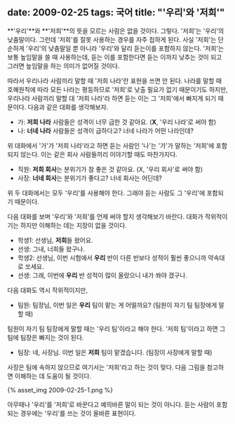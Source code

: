 date: 2009-02-25
tags: 국어
title: "'우리'와 '저희'"
---
**'우리'**와 **'저희'**의 뜻을 모르는 사람은 없을 것이다. 그렇다. '저희'는 '우리'의 낮춤말이다.
그런데 '저희'를 잘못 사용하는 경우를 자주 접하게 된다. 사실 '저희'는 단순하게 '우리'의 낮춤말일 뿐 아니라 '우리'와 달리 듣는이를 포함하지 않는다. '저희'는 보통 높임말을 쓸 때 사용하는데, 듣는 이를 포함한다면 듣는 이까지 낮추는 것이 되고 그러면 높임말을 하는 의미가 없어질 것이다.
<!--more-->

따라서 우리나라 사람끼리 말할 때 '저희 나라'란 표현을 쓰면 안 된다. 나라를 말할 때 호혜원칙에 따라 모든 나라는 평등하므로 '저희'로 낮출 필요가 없기 때문이기도 하지만, 우리나라 사람끼리 말할 대 '저희 나라'라 하면 듣는 이는 그 '저희'에서 빠지게 되기 때문이다. 다음과 같은 대화를 생각해보자.

* 가: **저희 나라** 사람들은 성격이 너무 급한 것 같아요. (**X**, '우리 나라'로 써야 함)
* 나: **너네 나라** 사람들은 성격이 급하다고? 너네 나라가 어떤 나라인데?

위 대화에서 '가'가 '저희 나라'라고 하면 듣는 사람인 '나'는 '가'가 말하는 '저희'에 포함되지 않는다. 이는 같은 회사 사람들끼리 이야기할 때도 마찬가지다.

* 직원: **저희 회사**는 분위기가 참 좋은 것 같아요. (X, '우리 회사'로 써야 함)
* 사장: **너네 회사**는 분위기가 좋다고? 너네 회사는 어딘데?

위 두 대화에서는 모두 '우리'를 사용해야 한다. 그래야 듣는 사람도 그 '우리'에 포함되기 때문이다.

다음 대화를 보며 '우리'와 '저희'를 언제 써야 할지 생각해보기 바란다. 대화가 작위적이기는 하지만 이해하는 데는 지장이 없을 것이다.

* 학생1: 선생님, **저희**들 왔어요.
* 선생: 그내, 너희들 왔구나.
* 학생2: 선생님, 이번 시험에서 **우리** 반이 다른 반보다 성적이 훨씬 좋으니까 약속대로 쏘세요.
* 선생: 그래, 이번에 **우리** 반 성적이 많이 올랐으니 내가 쏴야 겠구나.

다음 대화도 역시 작위적이지만,

* 팀원: 팀장님, 이번 일은 **우리** 팀이 맡는 게 어떨까요? (팀원이 자기 팀 팀장에게 말할 때)

팀원이 자기 팀 팀장에게 말할 때는 '우리 팀'이라고 해야 한다. '저희 팀'이라고 하면 그 팀에 팀장은 빠지는 것이 된다.

* 팀장: 네, 사장님. 이번 일은 **저희** 팀이 맡겠습니다. (팀장이 사장에게 말할 때)

사장은 팀에 속하지 않으므로 여기서는 '저희'라고 하는 것이 맞다. 다음 그림을 참고하면 이해하는 데 도움이 될 것이다.

{% asset_img 2009-02-25-1.png %}

아무때나 '우리'를 '저희'로 바꾼다고 예의바른 말이 되는 것이 아니다. 듣는 사람이 포함되는 경우에는 '우리'를 쓰는 것이 올바른 표현이다.
